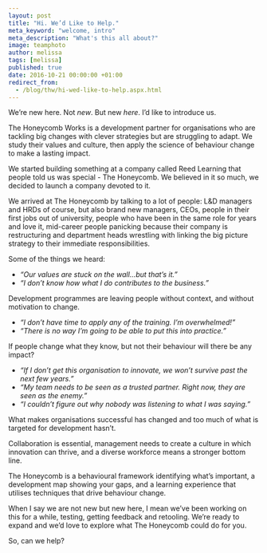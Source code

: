 ```yaml
---
layout: post
title: "Hi. We’d Like to Help."
meta_keyword: "welcome, intro"
meta_description: "What's this all about?"
image: teamphoto
author: melissa
tags: [melissa]
published: true
date: 2016-10-21 00:00:00 +01:00
redirect_from:
  - /blog/thw/hi-wed-like-to-help.aspx.html
---
```

We’re new here. Not _new_. But new _here_. I’d like to introduce us.

The Honeycomb Works is a development partner for organisations who are tackling big changes with clever strategies but are struggling to adapt. We study their values and culture, then apply the science of behaviour change to make a lasting impact.

We started building something at a company called Reed Learning that people told us was special - The Honeycomb. We believed in it so much, we decided to launch a company devoted to it.

We arrived at The Honeycomb by talking to a lot of people: L&amp;D managers and HRDs of course, but also brand new managers, CEOs, people in their first jobs out of university, people who have been in the same role for years and love it, mid-career people panicking because their company is restructuring and department heads wrestling with linking the big picture strategy to their immediate responsibilities.

Some of the things we heard:

* _“Our values are stuck on the wall...but that’s it.”_
* _“I don’t know how what I do contributes to the business.”_

Development programmes are leaving people without context, and without motivation to change.

* _“I don’t have time to apply any of the training. I’m overwhelmed!”_
* _“There is no way I’m going to be able to put this into practice.”_

If people change what they know, but not their behaviour will there be any impact?

* _“If I don’t get this organisation to innovate, we won’t survive past the next few years.”_
* _“My team needs to be seen as a trusted partner. Right now, they are seen as the enemy.”_
* _“I couldn’t figure out why nobody was listening to what I was saying.”_

What makes organisations successful has changed and too much of what is targeted for development hasn’t.

Collaboration is essential, management needs to create a culture in which innovation can thrive, and a diverse workforce means a stronger bottom line.

The Honeycomb is a behavioural framework identifying what’s important, a development map showing your gaps, and a learning experience that utilises techniques that drive behaviour change.

When I say we are not new but new here, I mean we’ve been working on this for a while, testing, getting feedback and retooling. We’re ready to expand and we’d love to explore what The Honeycomb could do for you.

So, can we help?
